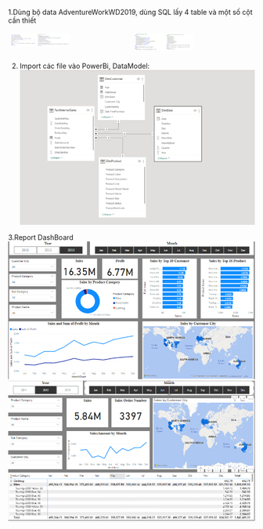 1.Dùng bộ data AdventureWorkWD2019, dùng SQL lấy 4 table và một số cột cần thiết
<div style="display: flex; flex-wrap: wrap;">
    <div style="flex: 25%; padding: 5px;">
        <img src="./image/1.png" style="width: 50%;">
    </div>
    <div style="flex: 25%; padding: 5px;">
        <img src="./image/2.png" style="width: 50%;">
    </div>
</div>

2. Import các file vào PowerBi, DataModel:
![DimDate](./image/modeView.png)

3.Report DashBoard
![DimDate](./image/Overview.png)
![DimDate](./image/Product.png)

